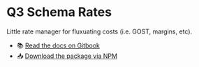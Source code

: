 <h1>Q3 Schema Rates</h1>
<p>Little rate manager for fluxuating costs (i.e. GOST, margins, etc).</p>
<ul>
<li>📚 <a href="https://3merge.gitbook.io/q3/schema/rates">Read the docs on Gitbook</a></li>
<li>📥 <a href="https://www.npmjs.com/package/q3-schema-rates">Download the package via NPM</a></li>
</ul>

